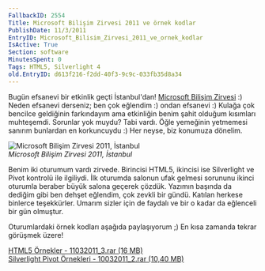 ```yaml
---
FallbackID: 2554
Title: Microsoft Bilişim Zirvesi 2011 ve örnek kodlar
PublishDate: 11/3/2011
EntryID: Microsoft_Bilisim_Zirvesi_2011_ve_ornek_kodlar
IsActive: True
Section: software
MinutesSpent: 0
Tags: HTML5, Silverlight 4
old.EntryID: d613f216-f2dd-40f3-9c9c-033fb35d8a34
---
```

Bugün efsanevi bir etkinlik geçti İstanbul'dan! [Microsoft Bilişim
Zirvesi](http://www.microsoft.com/turkiye/cloud/localevents.aspx) :)
Neden efsanevi derseniz; ben çok eğlendim :) ondan efsanevi :) Kulağa
çok bencilce geldiğinin farkındayım ama etkinliğin benim şahit olduğum
kısımları muhteşemdi. Sorunlar yok muydu? Tabi vardı. Öğle yemeğinin
yetmemesi sanırım bunlardan en korkuncuydu :) Her neyse, biz konumuza
dönelim.

![Microsoft Bilişim Zirvesi 2011,
İstanbul](media/Microsoft_Bilisim_Zirvesi_2011_ve_ornek_kodlar/11032011_1.jpg)\
*Microsoft Bilişim Zirvesi 2011, İstanbul*

Benim iki oturumum vardı zirvede. Birincisi HTML5, ikincisi ise
Silverlight ve Pivot kontrolü ile ilgiliydi. İlk oturumda salonun ufak
gelmesi sorununu ikinci oturumla beraber büyük salona geçerek çözdük.
Yazımın başında da dediğim gibi ben dehşet eğlendim, çok zevkli bir
gündü. Katılan herkese binlerce teşekkürler. Umarım sizler için de
faydalı ve bir o kadar da eğlenceli bir gün olmuştur.

Oturumlardaki örnek kodları aşağıda paylaşıyorum ;) En kısa zamanda
tekrar görüşmek üzere!

[HTML5 Örnekler - 11032011\_3.rar (16
MB)](media/Microsoft_Bilisim_Zirvesi_2011_ve_ornek_kodlar/11032011_3.rar)\
 [Silverlight Pivot Örnekleri - 10032011\_2.rar (10,40
MB)](media/Microsoft_Bilisim_Zirvesi_2011_ve_ornek_kodlar/11032011_2.rar)


